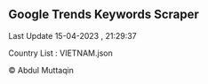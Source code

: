 

## Google Trends Keywords Scraper 
 
Last Update 15-04-2023 , 21:29:37

Country List :
VIETNAM.json



© Abdul Muttaqin 
